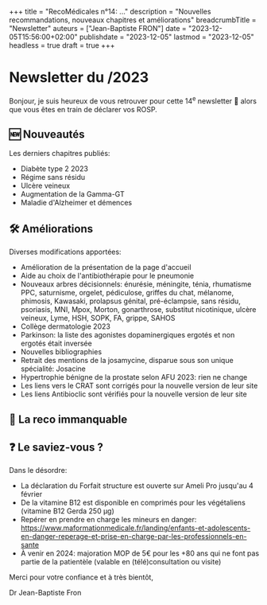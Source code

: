 +++
title = "RecoMédicales n°14:  ..."
description = "Nouvelles recommandations, nouveaux chapitres et améliorations"
breadcrumbTitle = "Newsletter"
auteurs = ["Jean-Baptiste FRON"]
date = "2023-12-05T15:56:00+02:00"
publishdate = "2023-12-05"
lastmod = "2023-12-05"
headless = true
draft = true
+++

# Newsletter du /2023

Bonjour, je suis heureux de vous retrouver pour cette 14<sup>e</sup> newsletter 📰 alors que vous êtes en train de déclarer vos ROSP.

## 🆕 Nouveautés

Les derniers chapitres publiés:

- Diabète type 2 2023
- Régime sans résidu
- Ulcère veineux
- Augmentation de la Gamma-GT
- Maladie d'Alzheimer et démences

## 🛠️ Améliorations

Diverses modifications apportées:

- Amélioration de la présentation de la page d'accueil
- Aide au choix de l'antibiothérapie pour le pneumonie
- Nouveaux arbres décisionnels: énurésie, méningite, ténia, rhumatisme PPC, saturnisme, orgelet, pédiculose, griffes du chat, mélanome, phimosis, Kawasaki, prolapsus génital, pré-éclampsie, sans résidu, psoriasis, MNI, Mpox, Morton, gonarthrose, substitut nicotinique, ulcère veineux, Lyme, HSH, SOPK, FA, grippe, SAHOS
- Collège dermatologie 2023
- Parkinson: la liste des agonistes dopaminergiques ergotés et non ergotés était inversée
- Nouvelles bibliographies
- Retrait des mentions de la josamycine, disparue sous son unique spécialité: Josacine
- Hypertrophie bénigne de la prostate selon AFU 2023: rien ne change
- Les liens vers le CRAT sont corrigés pour la nouvelle version de leur site
- Les liens Antibioclic sont vérifiés pour la nouvelle version de leur site

## 🔖 La reco immanquable



## ❓ Le saviez-vous ?

Dans le désordre:

- La déclaration du Forfait structure est ouverte sur Ameli Pro jusqu'au 4 février
- De la vitamine B12 est disponible en comprimés pour les végétaliens (vitamine B12 Gerda 250 µg)
- Repérer en prendre en charge les mineurs en danger: <https://www.maformationmedicale.fr/landing/enfants-et-adolescents-en-danger-reperage-et-prise-en-charge-par-les-professionnels-en-sante>
- À venir en 2024: majoration MOP de 5€ pour les +80 ans qui ne font pas partie de la patientèle (valable en (télé)consultation ou visite)

Merci pour votre confiance et à très bientôt,

Dr Jean-Baptiste Fron
